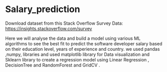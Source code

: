 # Salary_prediction

Download dataset from this Stack Overflow Survey Data:
https://insights.stackoverflow.com/survey

Here we will analyse the data and build a model using various ML algorithms to see the best fit to predict the software developer salary based on their education level,
years of experience and country.
we used pandas ,numpy, libraries and used matplotlib library for Data visualization and Sklearn library to create a regression model using Linear Regression , DecisionTree and RandomForest and GridCV . 

